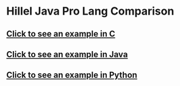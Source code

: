 # Hillel Java Pro Lang Comparison

## [Click to see an example in C](./c/README.md)

## [Click to see an example in Java](./java/README.md)

## [Click to see an example in Python](./python/README.md)